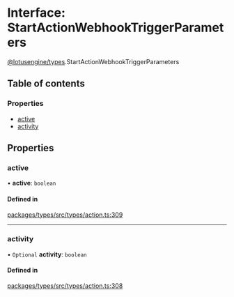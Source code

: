 # Interface: StartActionWebhookTriggerParameters

[@lotusengine/types](../wiki/@lotusengine.types).StartActionWebhookTriggerParameters

## Table of contents

### Properties

- [active](../wiki/@lotusengine.types.StartActionWebhookTriggerParameters#active)
- [activity](../wiki/@lotusengine.types.StartActionWebhookTriggerParameters#activity)

## Properties

### active

• **active**: `boolean`

#### Defined in

[packages/types/src/types/action.ts:309](https://github.com/lotusengine/sdk/blob/f1f5297/packages/types/src/types/action.ts#L309)

___

### activity

• `Optional` **activity**: `boolean`

#### Defined in

[packages/types/src/types/action.ts:308](https://github.com/lotusengine/sdk/blob/f1f5297/packages/types/src/types/action.ts#L308)
